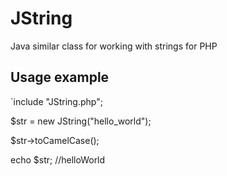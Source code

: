 # JString
Java similar class for working with strings for PHP
## Usage example

`include "JString.php";

$str = new JString("hello_world");

$str->toCamelCase();

echo $str; //helloWorld
